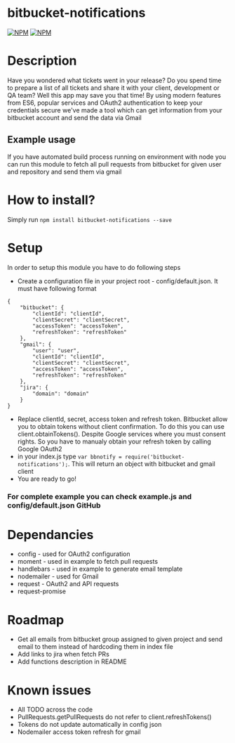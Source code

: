 # bitbucket-notifications
[![NPM](https://nodei.co/npm-dl/bitbucket-notifications.png)](https://nodei.co/npm/bitbucket-notifications/)
[![NPM](https://nodei.co/npm/bitbucket-notifications.png?downloads=true&downloadRank=true&stars=true)](https://nodei.co/npm/bitbucket-notifications/)

# Description
Have you wondered what tickets went in your release? Do you spend time to prepare a list of all tickets and share it with your client, development or QA team? Well this app may save you that time! By using modern features from ES6, popular services and OAuth2 authentication to keep your credentials secure we've made a tool which can get information from your bitbucket account and send the data via Gmail

## Example usage
If you have automated build process running on environment with node you can run this module to fetch all pull requests from bitbucket for given user and repository and send them via gmail

# How to install?
Simply run `npm install bitbucket-notifications --save`

# Setup
In order to setup this module you have to do following steps
* Create a configuration file in your project root - config/default.json. It must have following format
```
{
    "bitbucket": {
        "clientId": "clientId",
        "clientSecret": "clientSecret",
        "accessToken": "accessToken",
        "refreshToken": "refreshToken"
    },
    "gmail": {
        "user": "user",
        "clientId": "clientId",
        "clientSecret": "clientSecret",
        "accessToken": "accessToken",
        "refreshToken": "refreshToken"
    },
    "jira": {
        "domain": "domain"
    }
}
```
* Replace clientId, secret, access token and refresh token. Bitbucket allow you to obtain tokens without client confirmation. To do this you can use client.obtainTokens(). Despite Google services where you must consent rights. So you have to manualy obtain your refresh token by calling Google OAuth2
* in your index.js type `var bbnotify = require('bitbucket-notifications');`. This will return an object with bitbucket and gmail client
* You are ready to go!

### For complete example you can check example.js and config/default.json GitHub

# Dependancies
* config - used for OAuth2 configuration
* moment - used in example to fetch pull requests
* handlebars - used in example to generate email template
* nodemailer - used for Gmail
* request - OAuth2 and API requests
* request-promise

# Roadmap
* Get all emails from bitbucket group assigned to given project and send email to them instead of hardcoding them in index file
* Add links to jira when fetch PRs
* Add functions description in README

# Known issues
* All TODO across the code
* PullRequests.getPullRequests do not refer to client.refreshTokens()
* Tokens do not update automatically in config json
* Nodemailer access token refresh for gmail